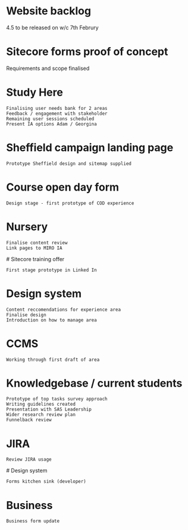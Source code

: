 
# Website backlog
4.5 to be released on w/c 7th Februry

# Sitecore forms proof of concept
Requirements and scope finalised

# Study Here 

```
Finalising user needs bank for 2 areas
Feedback / engagement with stakeholder
Remaining user sessions scheduled 
Present IA options Adam / Georgina
```

# Sheffield campaign landing page
```
Prototype Sheffield design and sitemap supplied
```

# Course open day form
```
Design stage - first prototype of COD experience
```

# Nursery
```
Finalise content review
Link pages to MIRO IA
```

# Sitecore training offer
```
First stage prototype in Linked In
```

# Design system
```
Content reccomendations for experience area
Finalise design 
Introduction on how to manage area
```

# CCMS 
```
Working through first draft of area
```

# Knowledgebase / current students
```
Prototype of top tasks survey approach
Writing guidelines created
Presentation with SAS Leadership 
Wider research review plan
Funnelback review
```

# JIRA 
```
Review JIRA usage
```

# Design system 
```
Forms kitchen sink (developer)
```

# Business 
```
Business form update
```













